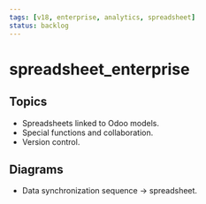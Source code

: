 ```yaml
---
tags: [v18, enterprise, analytics, spreadsheet]
status: backlog
---
```

# spreadsheet_enterprise

## Topics
- Spreadsheets linked to Odoo models.
- Special functions and collaboration.
- Version control.

## Diagrams
- Data synchronization sequence -> spreadsheet.






